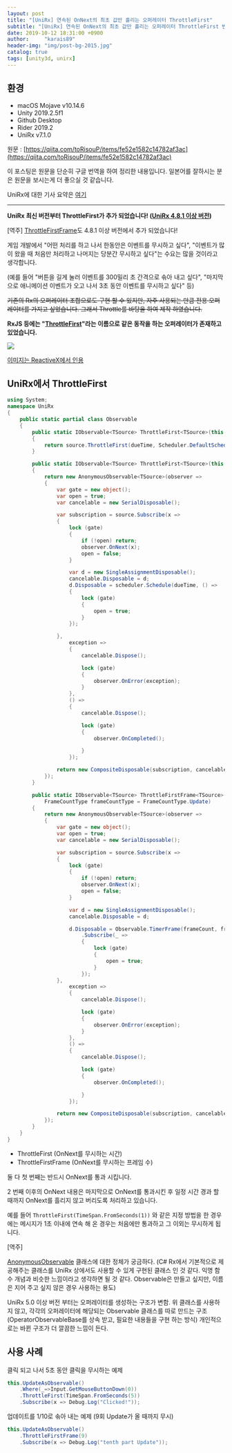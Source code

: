 ```yaml
---
layout: post
title: "[UniRx] 연속된 OnNext의 최초 값만 흘리는 오퍼레이터 ThrottleFirst"
subtitle: "[UniRx] 연속된 OnNext의 최초 값만 흘리는 오퍼레이터 ThrottleFirst 번역"
date: 2019-10-12 18:31:00 +0900
author:     "karais89"
header-img: "img/post-bg-2015.jpg"
catalog: true
tags: [unity3d, unirx]
---
```



## 환경

- macOS Mojave v10.14.6
- Unity 2019.2.5f1
- Github Desktop
- Rider 2019.2
- UniRx v7.1.0

원문 : [https://qiita.com/toRisouP/items/fe52e1582c14782af3ac](https://qiita.com/toRisouP/items/fe52e1582c14782af3ac)

이 포스팅은 원문을 단순히 구글 번역을 하여 정리한 내용입니다. 일본어를 잘하시는 분은 원문을 보시는게 더 좋으실 것 같습니다. 

UniRx에 대한 기사 요약은 [여기](https://qiita.com/toRisouP/items/48b9fa25df64d3c6a392)

---

**UniRx 최신 버전부터 ThrottleFirst가 추가 되었습니다! ([UniRx 4.8.1 이상 버전](https://github.com/neuecc/UniRx/blob/4.8.1/Assets/UniRx/Scripts/Observable.Time.cs#L386-L389))**

[역주] [ThrottleFirstFrame](https://github.com/neuecc/UniRx/blob/4.8.2/Assets/UniRx/Scripts/UnityEngineBridge/Observable.Unity.cs#L556-L608)도 4.8.1 이상 버전에서 추가 되었습니다!

게임 개발에서 "어떤 처리를 하고 나서 한동안은 이벤트를 무시하고 싶다", "이벤트가 많이 왔을 때 처음만 처리하고 나머지는 당분간 무시하고 싶다"는 수요는 많을 것이라고 생각합니다.

(예를 들어 "버튼을 길게 눌러 이벤트를 300밀리 초 간격으로 솎아 내고 싶다", "마지막으로 애니메이션 이벤트가 오고 나서 3초 동안 이벤트를 무시하고 싶다" 등)

~~기존의 Rx의 오퍼레이터 조합으로도 구현 할 수 있지만, 자주 사용되는 만큼 전용 오퍼레이터를 가지고 싶었습니다. 그래서 Throttle를 바탕을 하여 제작 하였습니다.~~

**RxJS 등에는 "[ThrottleFirst](http://reactivex.io/documentation/operators/sample.html)"라는 이름으로 같은 동작을 하는 오퍼레이터가 존재하고 있었습니다.**

![](/img/in-post/unity3d/2019-10-12-1.png)

[이미지는 ReactiveX에서 인용](http://reactivex.io/)

## UniRx에서 ThrottleFirst

```cs
using System;
namespace UniRx
{
    public static partial class Observable
    {
        public static IObservable<TSource> ThrottleFirst<TSource>(this IObservable<TSource> source, TimeSpan dueTime)
        {
            return source.ThrottleFirst(dueTime, Scheduler.DefaultSchedulers.TimeBasedOperations);
        }

        public static IObservable<TSource> ThrottleFirst<TSource>(this IObservable<TSource> source, TimeSpan dueTime, IScheduler scheduler)
        {
            return new AnonymousObservable<TSource>(observer =>
            {
                var gate = new object();
                var open = true;
                var cancelable = new SerialDisposable();

                var subscription = source.Subscribe(x =>
                {
                    lock (gate)
                    {
                        if (!open) return;
                        observer.OnNext(x);
                        open = false;
                    }

                    var d = new SingleAssignmentDisposable();
                    cancelable.Disposable = d;
                    d.Disposable = scheduler.Schedule(dueTime, () =>
                    {
                        lock (gate)
                        {
                            open = true;
                        }
                    });

                },
                    exception =>
                    {
                        cancelable.Dispose();

                        lock (gate)
                        {
                            observer.OnError(exception);
                        }
                    },
                    () =>
                    {
                        cancelable.Dispose();

                        lock (gate)
                        {
                            observer.OnCompleted();

                        }
                    });

                return new CompositeDisposable(subscription, cancelable);
            });
        }

        public static IObservable<TSource> ThrottleFirstFrame<TSource>(this IObservable<TSource> source, int frameCount,
            FrameCountType frameCountType = FrameCountType.Update)
        {
            return new AnonymousObservable<TSource>(observer =>
            {
                var gate = new object();
                var open = true;
                var cancelable = new SerialDisposable();

                var subscription = source.Subscribe(x =>
                {
                    lock (gate)
                    {
                        if (!open) return;
                        observer.OnNext(x);
                        open = false;
                    }

                    var d = new SingleAssignmentDisposable();
                    cancelable.Disposable = d;

                    d.Disposable = Observable.TimerFrame(frameCount, frameCountType)
                        .Subscribe(_ =>
                        {
                            lock (gate)
                            {
                                open = true;
                            }
                        });
                },
                    exception =>
                    {
                        cancelable.Dispose();

                        lock (gate)
                        {
                            observer.OnError(exception);
                        }
                    },
                    () =>
                    {
                        cancelable.Dispose();

                        lock (gate)
                        {
                            observer.OnCompleted();

                        }
                    });

                return new CompositeDisposable(subscription, cancelable);
            });
        }
    }
}
```

- ThrottleFirst (OnNext를 무시하는 시간)
- ThrottleFirstFrame (OnNext를 무시하는 프레임 수)

둘 다 첫 번째는 반드시 OnNext를 통과 시킵니다.

2 번째 이후의 OnNext 내용은 마지막으로 OnNext를 통과시킨 후 일정 시간 경과 할 때까지 OnNext를 흘리지 않고 버리도록 처리하고 있습니다.

예를 들어 `ThrottleFirst(TimeSpan.FromSeconds(1))` 와 같은 지정 방법을 한 경우에는 메시지가 1초 이내에 연속 해 온 경우는 처음에만 통과하고 그 이외는 무시하게 됩니다.

[역주]

[AnonymousObservable](http://neue.cc/2010/07/05_265.html) 클래스에 대한 정체가 궁금하다. (C# Rx에서 기본적으로 제공해주는 클래스를 UniRx 상에서도 사용할 수 있게 구현된 클래스 인 것 같다. 익명 함수 개념과 비슷한 느낌이라고 생각하면 될 것 같다. Observable은 만들고 싶지만, 이름은 지어 주고 싶지 않은 경우 사용하는 용도)

UniRx 5.0 이상 버전 부터는 오퍼레이터를 생성하는 구조가 변함. 위 클래스를 사용하지 않고, 각각의 오퍼레이터에 해당되는 Observable 클래스를 따로 만드는 구조 (OperatorObservableBase를 상속 받고, 필요한 내용들을 구현 하는 방식) 개인적으로는 바뀐 구조가 더 깔끔한 느낌이 든다.

## 사용 사례

클릭 되고 나서 5초 동안 클릭을 무시하는 예제

```cs
this.UpdateAsObservable()
    .Where(_=>Input.GetMouseButtonDown(0))
    .ThrottleFirst(TimeSpan.FromSeconds(5))
    .Subscribe(x => Debug.Log("Clicked!"));
```

업데이트를 1/10로 솎아 내는 예제 (9회 Update가 올 때까지 무시)
```cs
this.UpdateAsObservable()
    .ThrottleFirstFrame(9)
    .Subscribe(x => Debug.Log("tenth part Update"));
```